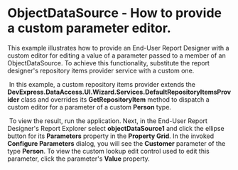 # ObjectDataSource - How to provide a custom parameter editor.


<p>This example illustrates how to provide an End-User Report Designer with a custom editor for editing a value of a parameter passed to a member of an ObjectDataSource. To achieve this functionality, substitute the report designer's repository items provider service with a custom one.</p>
<p> In this example, a custom repository items provider extends the <strong>DevExpress.DataAccess.UI.Wizard.Services.DefaultRepositoryItemsProvider</strong> class and overrides its <strong>GetRepositoryItem</strong> method to dispatch a custom editor for a parameter of a custom <strong>Person</strong> type.</p>
<p> To view the result, run the application. Next, in the End-User Report Designer's Report Explorer select <strong>objectDataSource1</strong> and click the ellipse button for its <strong>Parameters</strong> property in the <strong>Property Grid</strong>. In the invoked <strong>Configure Parameters</strong> dialog, you will see the <strong>Customer</strong> parameter of the type <strong>Person</strong>. To view the custom lookup edit control used to edit this parameter, click the parameter's <strong>Value </strong>property.</p>

<br/>


